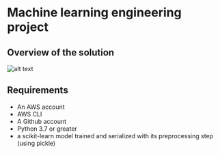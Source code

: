 # Machine learning engineering project

## Overview of the solution

![alt text](https://cdn-images-1.medium.com/max/1000/1*NmuZ3pjxuX3sdw09ONVFCA.png)

## Requirements

* An AWS account
* AWS CLI
* A Github account
* Python 3.7 or greater
* a scikit-learn model trained and serialized with its preprocessing step (using pickle)


